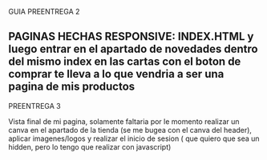 GUIA PREENTREGA 2

## PAGINAS HECHAS RESPONSIVE: INDEX.HTML y luego entrar en el apartado de novedades dentro del mismo index en las cartas con el boton de comprar te lleva a lo que vendria a ser una pagina de mis productos

PREENTREGA 3

Vista final de mi pagina, solamente faltaria por le momento realizar un canva en el apartado de la tienda (se me bugea con el canva del header), aplicar imagenes/logos y realizar el inicio de sesion ( que quiero que sea un hidden, pero lo tengo que realizar con javascript)
